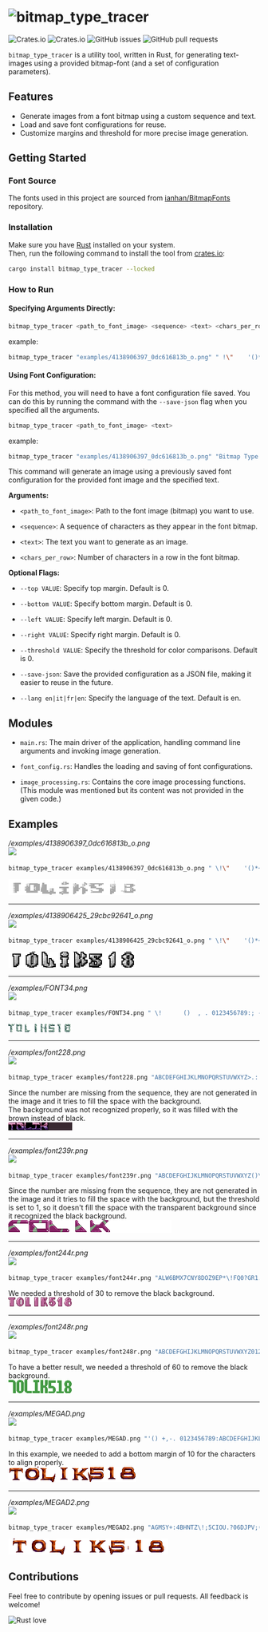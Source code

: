 <p align="center">  

# ![bitmap_type_tracer](./logo.png)
![Crates.io](https://img.shields.io/crates/v/bitmap_type_tracer)
![Crates.io](https://img.shields.io/crates/d/bitmap_type_tracer)
![GitHub issues](https://img.shields.io/github/issues/tolik518/bitmap_type_tracer)
![GitHub pull requests](https://img.shields.io/github/issues-pr/tolik518/bitmap_type_tracer)

`bitmap_type_tracer` is a utility tool, written in Rust, for generating text-images using a provided bitmap-font (and a set of configuration parameters).

</p>

## Features
- Generate images from a font bitmap using a custom sequence and text.
- Load and save font configurations for reuse.
- Customize margins and threshold for more precise image generation.

## Getting Started

### Font Source
The fonts used in this project are sourced from [ianhan/BitmapFonts](https://github.com/ianhan/BitmapFonts/tree/main) repository.


### Installation
Make sure you have [Rust](https://www.rust-lang.org/tools/install) installed on your system.  
Then, run the following command to install the tool from [crates.io](https://crates.io/crates/bitmap_type_tracer):
```bash 
cargo install bitmap_type_tracer --locked
```


### How to Run

#### Specifying Arguments Directly:

```bash
bitmap_type_tracer <path_to_font_image> <sequence> <text> <chars_per_row> [--top VALUE] [--bottom VALUE] [--left VALUE] [--right VALUE] [--threshold VALUE] [--save-json]
```

example:
```bash
bitmap_type_tracer "examples/4138906397_0dc616813b_o.png" " !\"    '()*+,-.\\0123456789:; = ? ABCDEFGHIJKLMNOPQRSTUVWXYZ " "Bitmap Type Tracer" 10 --threshold 1 --save-json
```

#### Using Font Configuration:
For this method, you will need to have a font configuration file saved. You can do this by running the command with the `--save-json` flag when you specified all the arguments.
```bash
bitmap_type_tracer <path_to_font_image> <text>
```

example:
```bash
bitmap_type_tracer "examples/4138906397_0dc616813b_o.png" "Bitmap Type Trace"
```

This command will generate an image using a previously saved font configuration for the provided font image and the specified text.


**Arguments:**

- `<path_to_font_image>`: Path to the font image (bitmap) you want to use.

- `<sequence>`: A sequence of characters as they appear in the font bitmap.

- `<text>`: The text you want to generate as an image.

- `<chars_per_row>`: Number of characters in a row in the font bitmap.

**Optional Flags:**

- `--top VALUE`: Specify top margin. Default is 0.

- `--bottom VALUE`: Specify bottom margin. Default is 0.

- `--left VALUE`: Specify left margin. Default is 0.

- `--right VALUE`: Specify right margin. Default is 0.

- `--threshold VALUE`: Specify the threshold for color comparisons. Default is 0.

- `--save-json`: Save the provided configuration as a JSON file, making it easier to reuse in the future.

- `--lang en|it|fr|en`: Specify the language of the text. Default is en.

## Modules

- `main.rs`: The main driver of the application, handling command line arguments and invoking image generation.

- `font_config.rs`: Handles the loading and saving of font configurations.

- `image_processing.rs`: Contains the core image processing functions. (This module was mentioned but its content was not provided in the given code.)

## Examples

_/examples/4138906397_0dc616813b_o.png_  
![](./examples/4138906397_0dc616813b_o.png)  
```bash
bitmap_type_tracer examples/4138906397_0dc616813b_o.png " \!\"    '()*+,-.\\0123456789:; = ? ABCDEFGHIJKLMNOPQRSTUVWXYZ " tolik518 10
```
![](examples/outputs/4138906397_0dc616813b_o.png_tolik518.png)  

---------------------------------------

_/examples/4138906425_29cbc92641_o.png_  
![](./examples/4138906425_29cbc92641_o.png)  
```bash
bitmap_type_tracer examples/4138906425_29cbc92641_o.png " \!\"    '()*+,-.\\0123456789:; = ? ABCDEFGHIJKLMNOPQRSTUVWXYZ " tolik518 10
```
![](examples/outputs/4138906425_29cbc92641_o.png_tolik518.png)  

---------------------------------------
  
_/examples/FONT34.png_    
![](./examples/FONT34.png)  
```bash
bitmap_type_tracer examples/FONT34.png " \!      ()  , . 0123456789:; - ? ABCDEFGHIJKLMNOPQRSTUVWXYZ " tolik518 20 --bottom 150 --threshold 20
```
![](examples/outputs/FONT34.png_tolik518.png)  

---------------------------------------
  
_/examples/font228.png_   
![](./examples/font228.png)  
```bash
bitmap_type_tracer examples/font228.png "ABCDEFGHIJKLMNOPQRSTUVWXYZ>.: " tolik518 10 --threshold 0
```  
Since the number are missing from the sequence, they are not generated in the image and it tries to fill the space with the background.   
The background was not recognized properly, so it was filled with the brown instead of black.  
![](examples/outputs/font228.png_tolik518.png)  

---------------------------------------
  
_/examples/font239r.png_  
![](./examples/font239r.png)  
```bash  
bitmap_type_tracer examples/font239r.png "ABCDEFGHIJKLMNOPQRSTUVWXYZ()\!?.,’  " tolik518 7 --bottom 4 --threshold 1
```
Since the number are missing from the sequence, they are not generated in the image and it tries to fill the space with the background, but the threshold is set to 1, so it doesn't fill the space with the transparent background since it recognized the black background.  
![](examples/outputs/font239r.png_tolik518.png)  

---------------------------------------

_/examples/font244r.png_   
![](./examples/font244r.png)   
```bash  
bitmap_type_tracer examples/font244r.png "ALW6BMX7CNY8DOZ9EP*\!FQ0?GR1.HS2 IT3 JU4 KV5 " tolik518 4 --threshold 30 
```  
We needed a threshold of 30 to remove the black background.   
![](examples/outputs/font244r.png_tolik518.png)  

---------------------------------------

_/examples/font248r.png_  
![](./examples/font248r.png)  
```bash
bitmap_type_tracer examples/font248r.png "ABCDEFGHIJKLMNOPQRSTUVWXYZ0123456789 \!?." tolik518 20 --threshold 60
```
To have a better result, we needed a threshold of 60 to remove the black background.  
![](examples/outputs/font248r.png_tolik518.png)  

---------------------------------------

_/examples/MEGAD.png_  
![](./examples/MEGAD.png)  
```bash
bitmap_type_tracer examples/MEGAD.png "'() +,-. 0123456789:ABCDEFGHIJKLMNOPQRSTUVWXYZ     ! =?     " tolik518 10 --bottom 10 --threshold 1
```  
In this example, we needed to add a bottom margin of 10 for the characters to align properly.  
![](examples/outputs/MEGAD.png_tolik518.png)  

---------------------------------------

_/examples/MEGAD2.png_  
![](./examples/MEGAD2.png)  
```bash
bitmap_type_tracer examples/MEGAD2.png "AGMSY+:4BHNTZ\!;5CIOU.?06DJPV;(17EKQW\")28FLRX-'39" tolik518 8 --bottom 3 --threshold 1
```  
![](examples/outputs/MEGAD2.png_tolik518.png)  


## Contributions

Feel free to contribute by opening issues or pull requests. All feedback is welcome!

<p align="center">  

![Rust love](https://www.gstatic.com/android/keyboard/emojikitchen/20220506/u1f498/u1f498_u1f980.png)

</p>